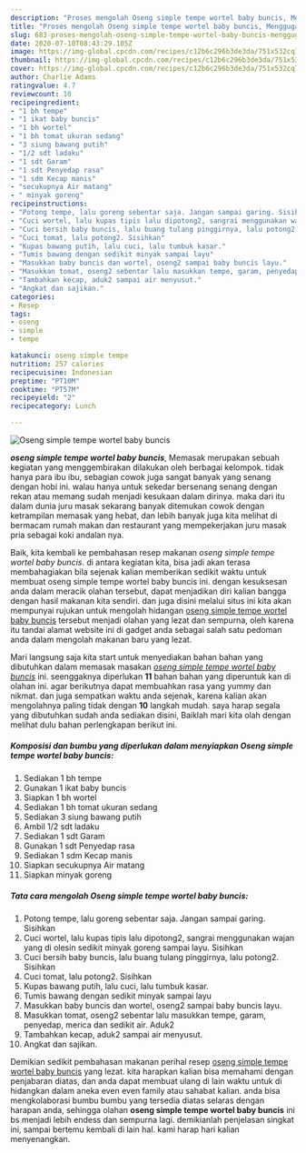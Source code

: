```yaml
---
description: "Proses mengolah Oseng simple tempe wortel baby buncis, Menggugah Selera"
title: "Proses mengolah Oseng simple tempe wortel baby buncis, Menggugah Selera"
slug: 683-proses-mengolah-oseng-simple-tempe-wortel-baby-buncis-menggugah-selera
date: 2020-07-10T08:43:29.105Z
image: https://img-global.cpcdn.com/recipes/c12b6c296b3de3da/751x532cq70/oseng-simple-tempe-wortel-baby-buncis-foto-resep-utama.jpg
thumbnail: https://img-global.cpcdn.com/recipes/c12b6c296b3de3da/751x532cq70/oseng-simple-tempe-wortel-baby-buncis-foto-resep-utama.jpg
cover: https://img-global.cpcdn.com/recipes/c12b6c296b3de3da/751x532cq70/oseng-simple-tempe-wortel-baby-buncis-foto-resep-utama.jpg
author: Charlie Adams
ratingvalue: 4.7
reviewcount: 10
recipeingredient:
- "1 bh tempe"
- "1 ikat baby buncis"
- "1 bh wortel"
- "1 bh tomat ukuran sedang"
- "3 siung bawang putih"
- "1/2 sdt ladaku"
- "1 sdt Garam"
- "1 sdt Penyedap rasa"
- "1 sdm Kecap manis"
- "secukupnya Air matang"
- " minyak goreng"
recipeinstructions:
- "Potong tempe, lalu goreng sebentar saja. Jangan sampai garing. Sisihkan"
- "Cuci wortel, lalu kupas tipis lalu dipotong2, sangrai menggunakan wajan yang di olesin sedikit minyak goreng sampai layu. Sisihkan"
- "Cuci bersih baby buncis, lalu buang tulang pinggirnya, lalu potong2. Sisihkan"
- "Cuci tomat, lalu potong2. Sisihkan"
- "Kupas bawang putih, lalu cuci, lalu tumbuk kasar."
- "Tumis bawang dengan sedikit minyak sampai layu"
- "Masukkan baby buncis dan wortel, oseng2 sampai baby buncis layu."
- "Masukkan tomat, oseng2 sebentar lalu masukkan tempe, garam, penyedap, merica dan sedikit air. Aduk2"
- "Tambahkan kecap, aduk2 sampai air menyusut."
- "Angkat dan sajikan."
categories:
- Resep
tags:
- oseng
- simple
- tempe

katakunci: oseng simple tempe 
nutrition: 257 calories
recipecuisine: Indonesian
preptime: "PT10M"
cooktime: "PT57M"
recipeyield: "2"
recipecategory: Lunch

---
```



![Oseng simple tempe wortel baby buncis](https://img-global.cpcdn.com/recipes/c12b6c296b3de3da/751x532cq70/oseng-simple-tempe-wortel-baby-buncis-foto-resep-utama.jpg)

<b><i>oseng simple tempe wortel baby buncis</i></b>, Memasak merupakan sebuah kegiatan yang menggembirakan dilakukan oleh berbagai kelompok. tidak hanya para ibu ibu, sebagian cowok juga sangat banyak yang senang dengan hobi ini. walau hanya untuk sekedar bersenang senang dengan rekan atau memang sudah menjadi kesukaan dalam dirinya. maka dari itu dalam dunia juru masak sekarang banyak ditemukan cowok dengan ketrampilan memasak yang hebat, dan lebih banyak juga kita melihat di bermacam rumah makan dan restaurant yang mempekerjakan juru masak pria sebagai koki andalan nya.

Baik, kita kembali ke pembahasan resep makanan <i>oseng simple tempe wortel baby buncis</i>. di antara kegiatan kita, bisa jadi akan terasa membahagiakan bila sejenak kalian memberikan sedikit waktu untuk membuat oseng simple tempe wortel baby buncis ini. dengan kesuksesan anda dalam meracik olahan tersebut, dapat menjadikan diri kalian bangga dengan hasil makanan kita sendiri. dan juga disini melalui situs ini kita akan mempunyai rujukan untuk mengolah hidangan <u>oseng simple tempe wortel baby buncis</u> tersebut menjadi olahan yang lezat dan sempurna, oleh karena itu tandai alamat website ini di gadget anda sebagai salah satu pedoman anda dalam mengolah makanan baru yang lezat.




Mari langsung saja kita start untuk menyediakan bahan bahan yang dibutuhkan dalam memasak masakan <u><i>oseng simple tempe wortel baby buncis</i></u> ini. seenggaknya diperlukan <b>11</b> bahan bahan yang diperuntuk kan di olahan ini. agar berikutnya dapat membuahkan rasa yang yummy dan nikmat. dan juga sempatkan waktu anda sejenak, karena kalian akan mengolahnya paling tidak dengan <b>10</b> langkah mudah. saya harap segala yang dibutuhkan sudah anda sediakan disini, Baiklah mari kita olah dengan melihat dulu bahan perlengkapan berikut ini.

<!--inarticleads1-->

##### Komposisi dan bumbu yang diperlukan dalam menyiapkan Oseng simple tempe wortel baby buncis:

1. Sediakan 1 bh tempe
1. Gunakan 1 ikat baby buncis
1. Siapkan 1 bh wortel
1. Sediakan 1 bh tomat ukuran sedang
1. Sediakan 3 siung bawang putih
1. Ambil 1/2 sdt ladaku
1. Sediakan 1 sdt Garam
1. Gunakan 1 sdt Penyedap rasa
1. Sediakan 1 sdm Kecap manis
1. Siapkan secukupnya Air matang
1. Siapkan  minyak goreng




<!--inarticleads2-->

##### Tata cara mengolah Oseng simple tempe wortel baby buncis:

1. Potong tempe, lalu goreng sebentar saja. Jangan sampai garing. Sisihkan
1. Cuci wortel, lalu kupas tipis lalu dipotong2, sangrai menggunakan wajan yang di olesin sedikit minyak goreng sampai layu. Sisihkan
1. Cuci bersih baby buncis, lalu buang tulang pinggirnya, lalu potong2. Sisihkan
1. Cuci tomat, lalu potong2. Sisihkan
1. Kupas bawang putih, lalu cuci, lalu tumbuk kasar.
1. Tumis bawang dengan sedikit minyak sampai layu
1. Masukkan baby buncis dan wortel, oseng2 sampai baby buncis layu.
1. Masukkan tomat, oseng2 sebentar lalu masukkan tempe, garam, penyedap, merica dan sedikit air. Aduk2
1. Tambahkan kecap, aduk2 sampai air menyusut.
1. Angkat dan sajikan.




Demikian sedikit pembahasan makanan perihal resep <u>oseng simple tempe wortel baby buncis</u> yang lezat. kita harapkan kalian bisa memahami dengan penjabaran diatas, dan anda dapat membuat ulang di lain waktu untuk di hidangkan dalam aneka even even family atau sahabat kalian. anda bisa mengkolaborasi bumbu bumbu yang tersedia diatas selaras dengan harapan anda, sehingga olahan <b>oseng simple tempe wortel baby buncis</b> ini bs menjadi lebih endess dan sempurna lagi. demikianlah penjelasan singkat ini, sampai bertemu kembali di lain hal. kami harap hari kalian menyenangkan.
